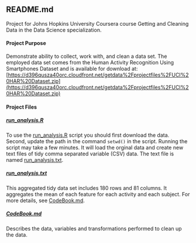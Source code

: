 ## README.md

Project for Johns Hopkins University Coursera course Getting and Cleaning Data in the Data Science specialization.

#### Project Purpose

Demonstrate ability to collect, work with, and clean a data set. The employed data set comes from the Human Activity Recognition Using Smartphones Dataset and is available for download at: [https://d396qusza40orc.cloudfront.net/getdata%2Fprojectfiles%2FUCI%20HAR%20Dataset.zip](https://d396qusza40orc.cloudfront.net/getdata%2Fprojectfiles%2FUCI%20HAR%20Dataset.zip) 

#### Project Files

##### [run_analysis.R](run_analysis.R)
To use the [run_analysis.R](run_analysis.R) script you should first download the data. Second, update the path in the command <code>setwd()</code> in the script. Running the script may take a few minutes. It will load the orginal data and create new text files of tidy comma separated variable (CSV) data. The text file is named [run_analysis.txt](run_analysis.txt).

##### [run_analysis.txt](run_analysis.txt)
This aggregated tidy data set includes 180 rows and 81 columns. It aggregates the mean of each feature for each activity and each subject. For more details, see [CodeBook.md](CodeBook.md).

##### [CodeBook.md](CodeBook.md)
Describes the data, variables and transformations performed to clean up the data.
